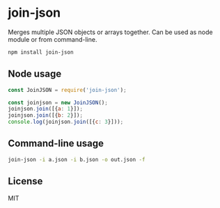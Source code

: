 # join-json

Merges multiple JSON objects or arrays together.  Can be used as node module or from command-line.

```bash
npm install join-json
```
## Node usage

```javascript
const JoinJSON = require('join-json');

const joinjson = new JoinJSON();
joinjson.join([{a: 1}]);
joinjson.join([{b: 2}]);
console.log(joinjson.join([{c: 3}]));
```
## Command-line usage

```bash
join-json -i a.json -i b.json -o out.json -f
```

## License

MIT
